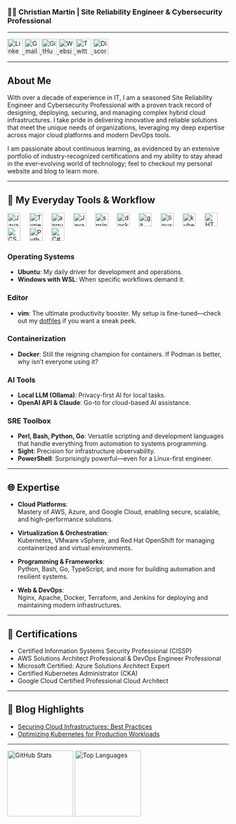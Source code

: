 

### 👨‍💻 Christian Martin | Site Reliability Engineer & Cybersecurity Professional

---

<div align="left">
  <a href="https://www.linkedin.com/in/christian-martin" target="_blank">
    <img src="https://img.shields.io/static/v1?message=LinkedIn&logo=linkedin&label=&color=0077B5&logoColor=white&labelColor=&style=for-the-badge" height="35" alt="LinkedIn logo" />
  </a>
  <a href="mailto:your-email@example.com" target="_blank">
    <img src="https://img.shields.io/static/v1?message=Gmail&logo=gmail&label=&color=D14836&logoColor=white&labelColor=&style=for-the-badge" height="35" alt="Gmail logo" />
  </a>
  <a href="https://github.com/cmartinio" target="_blank">
    <img src="https://img.shields.io/static/v1?message=GitHub&logo=github&label=&color=black&logoColor=white&labelColor=&style=for-the-badge" height="35" alt="GitHub logo" />
  </a>
   <a href="https://cmartin.io" target="_blank">
    <img src="https://img.shields.io/static/v1?message=Website&logo=google-chrome&label=&color=4285F4&logoColor=white&labelColor=&style=for-the-badge" height="35" alt="Website logo" />
  </a>
   <a href="https://cmartin.io" target="_blank">
    <img src="https://img.shields.io/static/v1?message=twitter&logo=twitter&label=&color=4285F4&logoColor=white&labelColor=&style=for-the-badge" height="35" alt="Twitter logo" />
  </a>
  <a href="https://cmartin.io" target="_blank">
    <img src="https://img.shields.io/static/v1?message=discord&logo=Discord&label=&color=4285F4&logoColor=white&labelColor=&style=for-the-badge" height="35" alt="Discord logo" />
  </a>
</div>

---

## About Me

With over a decade of experience in IT, I am a seasoned Site Reliability Engineer and Cybersecurity Professional with a proven track record of designing, deploying, securing, and managing complex hybrid cloud infrastructures. I take pride in delivering innovative and reliable solutions that meet the unique needs of organizations, leveraging my deep expertise across major cloud platforms and modern DevOps tools.

I am passionate about continuous learning, as evidenced by an extensive portfolio of industry-recognized certifications and my ability to stay ahead in the ever-evolving world of technology; feel to checkout my personal website and blog to learn more.

---

## 🔧 My Everyday Tools & Workflow

<div align="left">
  <img src="https://cdn.jsdelivr.net/gh/devicons/devicon/icons/javascript/javascript-original.svg" height="30" alt="JavaScript" />
  <img width="12" />
  <img src="https://cdn.jsdelivr.net/gh/devicons/devicon/icons/typescript/typescript-original.svg" height="30" alt="TypeScript" />
  <img width="12" />
   <img src="https://cdn.jsdelivr.net/gh/devicons/devicon/icons/angular/angular-original.svg" height="30" alt="angular" />
  <img width="12" />
  <img src="https://cdn.jsdelivr.net/gh/devicons/devicon/icons/java/java-original.svg" height="30" alt="Java" />
  <img width="12" />
   <img src="https://cdn.jsdelivr.net/gh/devicons/devicon/icons/spring/spring-original.svg" height="30" alt="spring" />
  <img width="12" />
   <img src="https://cdn.jsdelivr.net/gh/devicons/devicon/icons/docker/docker-original.svg" height="30" alt="docker" />
  <img width="12" />
   <img src="https://cdn.jsdelivr.net/gh/devicons/devicon/icons/git/git-original.svg" height="30" alt="git" />
  <img width="12" />
   <img src="https://cdn.jsdelivr.net/gh/devicons/devicon/icons/linux/linux-original.svg" height="30" alt="linux" />
  <img width="12" />
   <img src="https://cdn.jsdelivr.net/gh/devicons/devicon/icons/kubernetes/kubernetes-original.svg" height="30" alt="kubernetes" />
  <img width="12" />
  <img src="https://cdn.jsdelivr.net/gh/devicons/devicon/icons/html5/html5-original.svg" height="30" alt="HTML5" />
  <img width="12" />
  <img src="https://cdn.jsdelivr.net/gh/devicons/devicon/icons/css3/css3-original.svg" height="30" alt="CSS3" />
  <img width="12" />
  <img src="https://cdn.jsdelivr.net/gh/devicons/devicon/icons/python/python-original.svg" height="30" alt="Python" />
  <img width="12" />
  <img src="https://cdn.jsdelivr.net/gh/devicons/devicon/icons/csharp/csharp-original.svg" height="30" alt="C#" />
</div>


### Operating Systems  
- **Ubuntu**: My daily driver for development and operations.  
- **Windows with WSL**: When specific workflows demand it.  

### Editor  
- **vim**: The ultimate productivity booster. My setup is fine-tuned—check out my [dotfiles](#) if you want a sneak peek.  

### Containerization  
- **Docker**: Still the reigning champion for containers. If Podman is better, why isn’t everyone using it?  

### AI Tools  
- **Local LLM (Ollama)**: Privacy-first AI for local tasks.  
- **OpenAI API & Claude**: Go-to for cloud-based AI assistance.  

### SRE Toolbox  
- **Perl, Bash, Python, Go**: Versatile scripting and development languages that handle everything from automation to systems programming.  
- **Sight**: Precision for infrastructure observability.  
- **PowerShell**: Surprisingly powerful—even for a Linux-first engineer.  

---

## 🌐 Expertise

- **Cloud Platforms**:  
  Mastery of AWS, Azure, and Google Cloud, enabling secure, scalable, and high-performance solutions.  

- **Virtualization & Orchestration**:  
  Kubernetes, VMware vSphere, and Red Hat OpenShift for managing containerized and virtual environments.  

- **Programming & Frameworks**:  
  Python, Bash, Go, TypeScript, and more for building automation and resilient systems.

- **Web & DevOps**:  
  Nginx, Apache, Docker, Terraform, and Jenkins for deploying and maintaining modern infrastructures.  

---

## 📜 Certifications

- Certified Information Systems Security Professional (CISSP)  
- AWS Solutions Architect Professional & DevOps Engineer Professional  
- Microsoft Certified: Azure Solutions Architect Expert  
- Certified Kubernetes Administrator (CKA)  
- Google Cloud Certified Professional Cloud Architect  

---

## 📝 Blog Highlights

- [Securing Cloud Infrastructures: Best Practices](https://your-blog-link.com)  
- [Optimizing Kubernetes for Production Workloads](https://your-blog-link.com)  

---

<div align="left">
  <img src="https://github-readme-stats.vercel.app/api?username=cmartinio&hide_title=false&hide_rank=false&show_icons=true&include_all_commits=true&count_private=true&disable_animations=false&theme=dracula&locale=en&hide_border=false" height="150" alt="GitHub Stats" />
  <img src="https://github-readme-stats.vercel.app/api/top-langs?username=cmartinio&locale=en&hide_title=false&layout=compact&card_width=320&langs_count=5&theme=dracula&hide_border=false" height="150" alt="Top Languages" />
</div>
